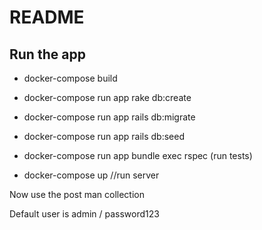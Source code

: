 # README



## Run the app 

  

* docker-compose build

* docker-compose run app rake db:create

* docker-compose run app rails db:migrate

* docker-compose run app rails db:seed

* docker-compose run app bundle exec rspec  (run  tests)

* docker-compose up //run server 

Now use the post man collection 

Default user is admin / password123






